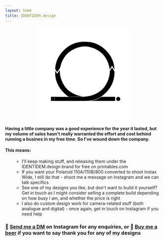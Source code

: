 ```yaml
---
layout: home
title: IDENTIDEM.design
---
```


<div style="text-align:center; width:100%">
    <img src="/assets/logonotext.svg" style="width:300px;height:300px;">
</div>

**Having a little company was a good experience for the year it lasted, but my volume of sales hasn't really warranted the effort and cost behind running a busines in my free time. So I've wound down the company.**

#### This means:
<ul style="list-style: circle; margin-left: 30px;">
<li>I'll keep making stuff, and releasing them under the IDENTIDEM.design brand for free on printables.com</li>
<li>If you want your Polaroid 110A/110B/800 converted to shoot Instax Wide, I still do that - shoot me a message on Instagram and we can talk specifics</li>
<li>See one of my designs you like, but don't want to build it yourself? Get in touch as I might consider selling a complete build depending on how busy I am, and whether the price is right</li>
<li>I also do custom design work for camera-related stuff (both analogue and digital) - once again, get in touch on Instagram if you need help</li>
</ul>


### 💬 <a href="https://www.instagram.com/a.l.b.e.r.t.c/">Send me a DM</a> on Instagram for any enquiries, or 🍺 <a href="https://paypal.me/albertcor">Buy me a beer</a> if you want to say thank you for any of my designs